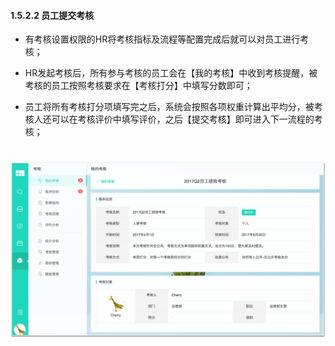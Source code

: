 #### 1.5.2.2 员工提交考核

* 有考核设置权限的HR将考核指标及流程等配置完成后就可以对员工进行考核；

* HR发起考核后，所有参与考核的员工会在【我的考核】中收到考核提醒，被考核的员工按照考核要求在【考核打分】中填写分数即可；

* 员工将所有考核打分项填写完之后，系统会按照各项权重计算出平均分，被考核人还可以在考核评价中填写评价，之后【提交考核】即可进入下一流程的考核；

# ![](/assets/员工提交考核.png)
